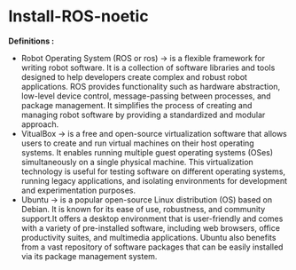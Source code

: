 # Install-ROS-noetic

**Definitions :**

- Robot Operating System (ROS or ros) -> is a flexible framework for writing robot software. It is a collection of software libraries and tools designed to help developers create complex and robust robot applications. ROS provides functionality such as hardware abstraction, low-level device control, message-passing between processes, and package management. It simplifies the process of creating and managing robot software by providing a standardized and modular approach.
- VitualBox -> is a free and open-source virtualization software that allows users to create and run virtual machines on their host operating systems. It enables running multiple guest operating systems (OSes) simultaneously on a single physical machine. This virtualization technology is useful for testing software on different operating systems, running legacy applications, and isolating environments for development and experimentation purposes.
- Ubuntu ->  is a popular open-source Linux distribution (OS) based on Debian. It is known for its ease of use, robustness, and community support.It offers a desktop environment that is user-friendly and comes with a variety of pre-installed software, including web browsers, office productivity suites, and multimedia applications. Ubuntu also benefits from a vast repository of software packages that can be easily installed via its package management system.
